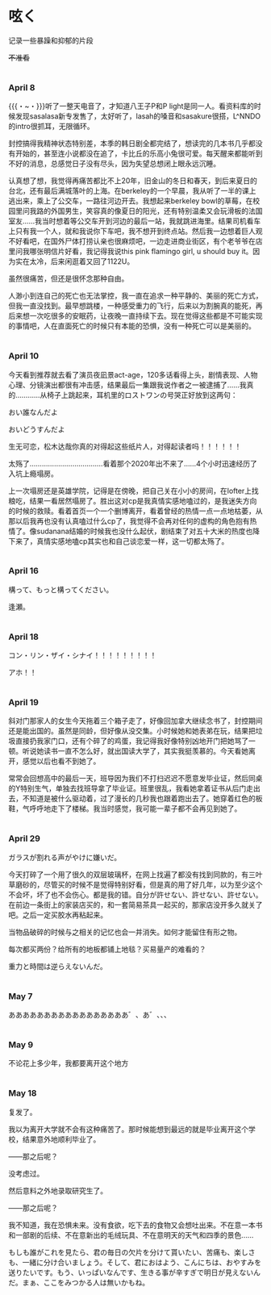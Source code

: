 # 呟く

记录一些暴躁和抑郁的片段

~~不准看~~
<br/><br/>
### April 8

{{{・~・}}}听了一整天电音了，才知道八王子P和P light是同一人。看资料库的时候发现sasalasa新专发售了，太好听了，lasah的嗓音和sasakure很搭，L^NNDO的intro很抓耳，无限循环。

封控搞得我精神状态特别差，本季的韩日剧全都完结了，想读完的几本书几乎都没有开始的，甚至连小说都没在追了，卡比丘的乐高小兔很可爱。每天醒来都能听到不好的消息，总感觉日子没有尽头，因为失望总想闭上眼永远沉睡。

认真想了想，我觉得再痛苦都比不上20年，旧金山的冬日和春天，到后来夏日的台北，还有最后满城落叶的上海。在berkeley的一个早晨，我从听了一半的课上逃出来，乘上了公交车，一路往河边开去。我想起来berkeley bowl的草莓，在校园里问我路的外国男生，笑容真的像夏日的阳光，还有特别温柔又会玩滑板的法国室友……我当时想着等公交车开到河边的最后一站，我就跳进海里。结果司机看车上只有我一个人，就和我说你下车吧，我不想开到终点站。然后我一边想着巨人观不好看吧，在国外尸体打捞认亲也很麻烦吧，一边走进商业街区，有个老爷爷在店里问我哪张明信片好看，我记得我说this pink flamingo girl, u should buy it。因为实在太冷，后来闲逛着又回了1122U。

虽然很痛苦，但还是很怀念那种自由。

人渺小到连自己的死亡也无法掌控，我一直在追求一种平静的、美丽的死亡方式，但我一直没找到。最早想跳楼，一种感受重力的飞行，后来以为割腕真的能死，再后来想一次吃很多的安眠药，让夜晚一直持续下去。现在觉得这些都是不可能实现的事情吧，人在直面死亡的时候只有本能的恐惧，没有一种死亡可以是美丽的。
<br/><br/>
### April 10

今天看到推荐就去看了演员夜凪景act-age，120多话看得上头，剧情表现、人物心理、分镜演出都很有冲击感，结果最后一集跟我说作者之一被逮捕了……我真的…………从椅子上跳起来，耳机里的ロストワンの号哭正好放到这两句：

おい誰なんだよ

おいどうすんだよ

生无可恋，松木达哉你真的对得起这些纸片人，对得起读者吗！！！！！！

太殇了………………………………看着那个2020年出不来了……4个小时迅速经历了入坑上瘾塌房。

上一次塌房还是英雄学院，记得是在傍晚，把自己关在小小的房间，在lofter上找粮吃，结果一看居然塌房了。胜出这对cp是我真情实感地嗑过的，是我迷失方向的时候的救赎。看着首页一个一个删博离开，看着曾经的热情一点一点地枯萎，从那以后我再也没有认真嗑过什么cp了，我觉得不会再对任何的虚构的角色抱有热情了。像sudanana结婚的时候我也没什么起伏，剧结束了对五十大米的热度也降下来了，真情实感地嗑cp其实也和自己谈恋爱一样，这一切都太殇了。
<br/><br/>
### April 16

構って、もっと構ってください。

逢瀬。
<br/><br/>
### April 18

コン・リン・ザイ・シナイ！！！！！！！！！

アホ！！
<br/><br/>
### April 19

斜对门那家人的女生今天拖着三个箱子走了，好像回加拿大继续念书了，封控期间还是能出国的。虽然是同龄，但好像从没交集。小时候她和她表弟在玩，结果把垃圾直接扔我家门口，还有个碎了的鸡蛋，我记得我好像特别凶地开门把她骂了一顿。听说她读书一直不怎么好，就出国读大学了，其实我挺羡慕的。今天看她离开，感觉以后也看不到她了。

常常会回想高中的最后一天，班导因为我们不打扫迟迟不愿意发毕业证，然后同桌的Y特别生气，单独去找班导拿了毕业证。班里很乱，我看她拿着证书从后门走出去，不知道是被什么驱动着，过了漫长的几秒我也跟着跑出去了。她穿着红色的板鞋，气呼呼地走下了楼梯。我当时感觉，我可能一辈子都不会再见到她了。
<br/><br/>
### April 29

ガラスが割れる声がやけに嫌いだ。

今天打碎了一个用了很久的双层玻璃杯，在网上找遍了都没有找到同款的，有三叶草磨砂的，尽管买的时候不是觉得特别好看，但是真的用了好几年，以为至少这个不会坏，坏了也不会伤心。都是我的错。自分が許せない、許せない、許せない。在前边一条街上的家装店买的，和一套简易茶具一起买的，那家店没开多久就关了吧。之后一定买胶水再粘起来。

当物品破碎的时候与之相关的记忆也会一并消失。如何才能留住有形之物。

每次都买两份？给所有的地板都铺上地毯？买易量产的难看的？

重力と時間は逆らえないんだ。
<br/><br/>
### May 7

あああああああああああああああああ゛、あ゛、、、
<br/><br/>
### May 9

不论花上多少年，我都要离开这个地方
<br/><br/>
### May 18

复发了。

我以为离开大学就不会有这种痛苦了。那时候能想到最远的就是毕业离开这个学校，结果意外地顺利毕业了。

——那之后呢？

没考虑过。

然后意料之外地录取研究生了。

——那之后呢？

我不知道，我在恐惧未来。没有食欲，吃下去的食物又会想吐出来。不在意一本书和一部剧的后续、不在意新出的毛绒玩具、不在意明天的天气和四季的景色……

もしも誰がこれを見たら、君の毎日の欠片を分けて貰いたい、苦痛も、楽しさも、一緒に分け合いましょう。そして、君におはよう、こんにちは、おやすみを送りたいです。もう、いっぱいなんです、生きる事が辛すぎで明日が見えないんだ。まぁ、ここをみつかる人は無いかもね。
